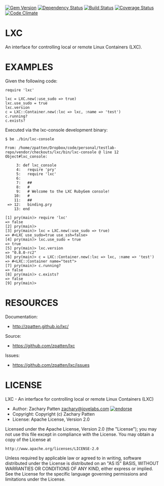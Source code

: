[![Gem Version](https://badge.fury.io/rb/lxc.png)](http://badge.fury.io/rb/lxc)
[![Dependency Status](https://gemnasium.com/zpatten/lxc.png)](https://gemnasium.com/zpatten/lxc)
[![Build Status](https://secure.travis-ci.org/zpatten/lxc.png)](http://travis-ci.org/zpatten/lxc)
[![Coverage Status](https://coveralls.io/repos/zpatten/lxc/badge.png?branch=master)](https://coveralls.io/r/zpatten/lxc)
[![Code Climate](https://codeclimate.com/github/zpatten/lxc.png)](https://codeclimate.com/github/zpatten/lxc)

# LXC

An interface for controlling local or remote Linux Containers (LXC).

# EXAMPLES


Given the following code:

    require 'lxc'

    lxc = LXC.new(:use_sudo => true)
    lxc.use_sudo = true
    lxc.version
    c = LXC::Container.new(:lxc => lxc, :name => 'test')
    c.running?
    c.exists?

Executed via the lxc-console development binary:

    $ be ./bin/lxc-console

    From: /home/zpatten/Dropbox/code/personal/testlab-repo/vendor/checkouts/lxc/bin/lxc-console @ line 12 Object#lxc_console:

         3: def lxc_console
         4:   require 'pry'
         5:   require 'lxc'
         6:
         7:   ##
         8:   #
         9:   # Welcome to the LXC RubyGem console!
        10:   #
        11:   ##
     => 12:   binding.pry
        13: end

    [1] pry(main)> require 'lxc'
    => false
    [2] pry(main)>
    [3] pry(main)> lxc = LXC.new(:use_sudo => true)
    => #<LXC use_sudo=true use_ssh=false>
    [4] pry(main)> lxc.use_sudo = true
    => true
    [5] pry(main)> lxc.version
    => "0.8.0-rc2"
    [6] pry(main)> c = LXC::Container.new(:lxc => lxc, :name => 'test')
    => #<LXC::Container name="test">
    [7] pry(main)> c.running?
    => false
    [8] pry(main)> c.exists?
    => false
    [9] pry(main)>


# RESOURCES

Documentation:

* http://zpatten.github.io/lxc/

Source:

* https://github.com/zpatten/lxc

Issues:

* https://github.com/zpatten/lxc/issues

# LICENSE

LXC - An interface for controlling local or remote Linux Containers (LXC)

* Author: Zachary Patten <zachary@jovelabs.com> [![endorse](http://api.coderwall.com/zpatten/endorsecount.png)](http://coderwall.com/zpatten)
* Copyright: Copyright (c) Zachary Patten
* License: Apache License, Version 2.0

Licensed under the Apache License, Version 2.0 (the "License");
you may not use this file except in compliance with the License.
You may obtain a copy of the License at

    http://www.apache.org/licenses/LICENSE-2.0

Unless required by applicable law or agreed to in writing, software
distributed under the License is distributed on an "AS IS" BASIS,
WITHOUT WARRANTIES OR CONDITIONS OF ANY KIND, either express or implied.
See the License for the specific language governing permissions and
limitations under the License.
